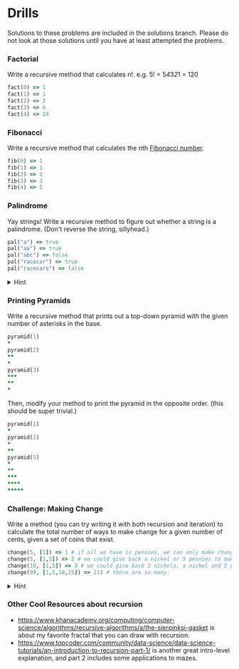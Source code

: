 # Drills

Solutions to these problems are included in the solutions branch. Please do not look at those solutions until you have at least attempted the problems.

### Factorial
Write a recursive method that calculates n!.
e.g. 5! = 5*4*3*2*1 = 120
```rb
fact(0) => 1
fact(1) => 1
fact(2) => 2
fact(3) => 6
fact(4) => 24
```

### Fibonacci
Write a recursive method that calculates the nth [Fibonacci number](http://google.com/search?q=fibonacci%20number).
```rb
fib(0) => 1
fib(1) => 1
fib(2) => 2
fib(3) => 3
fib(4) => 5
```

### Palindrome
Yay strings! Write a recursive method to figure out whether a string is a palindrome. (Don't reverse the string, sillyhead.)

```rb
pal("a") => true
pal("aa") => true
pal("abc") => false
pal("racecar") => true
pal("racecars") => false
```

<details><summary>Hint</summary>
Figuring out your "easy part" and "recursive part" is trickier with this problem than with many others. The "easy part" needs to figure out one piece of whether the string is a palindrome, and then the recursion needs to deal with the rest of the string.
</details>

### Printing Pyramids
Write a recursive method that prints out a top-down pyramid with the given number of asterisks in the base.
```rb
pyramid(1)
*
pyramid(2)
**
*
pyramid(3)
***
**
*
```
Then, modify your method to print the pyramid in the opposite order. (this should be super trivial.)
```rb
pyramid(1)
*
pyramid(2)
*
**
pyramid(5)
*
**
***
****
*****
```
### Challenge: Making Change
Write a method (you can try writing it with both recursion and iteration) to calculate the total number of ways to make change for a given number of cents, given a set of coins that exist.

```rb
change(5, [1]) => 1 # if all we have is pennies, we can only make change in one way
change(5, [1,5]) => 2 # we could give back a nickel or 5 pennies to make 5 cents in change
change(10, [1,5]) => 3 # we could give back 2 nickels, a nickel and 5 pennies, or 10 pennies
change(99, [1,5,10,25]) => 213 # there are so many.
```
<details><summary>Hint</summary>
You will likely need 2 base cases and 2 recursive cases to deal with this problem: one case as you have fewer and fewer coins to use, and one as you have fewer and fewer cents to make change for. Spend some time thinking about these examples, which I would say should all be handled by a base case:
```rb
change(5, [5])
change(5, [])
change(0, [1,2,3])
change(-17, [1,2,3])
change(10, [26])
```
</details>

### Other Cool Resources about recursion

* https://www.khanacademy.org/computing/computer-science/algorithms/recursive-algorithms/a/the-sierpinksi-gasket is about my favorite fractal that you can draw with recursion.
* https://www.topcoder.com/community/data-science/data-science-tutorials/an-introduction-to-recursion-part-1/ is another great intro-level explanation, and part 2 includes some applications to mazes.
